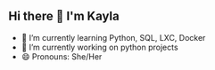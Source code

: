 ## Hi there 👋 I'm Kayla

- 🌱 I’m currently learning Python, SQL, LXC, Docker
- 🔭 I’m currently working on python projects
- 😄 Pronouns: She/Her

<!--
**KayCash/KayCash** is a ✨ _special_ ✨ repository because its `README.md` (this file) appears on your GitHub profile.

Here are some ideas to get you started:

- 🔭 I’m currently working on ...
- 🌱 I’m currently learning ...
- 👯 I’m looking to collaborate on ...
- 🤔 I’m looking for help with ...
- 💬 Ask me about ...
- 📫 How to reach me: ...
- 😄 Pronouns: ...
- ⚡ Fun fact: ...
-->
